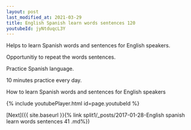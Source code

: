 ```yaml
---
layout: post
last_modified_at: 2021-03-29
title: English Spanish learn words sentences 120 
youtubeId: jyNtduqcL3Y
---
```

 
 
Helps to learn Spanish words and sentences for English speakers.

Opportunitiy to repeat the words sentences. 

Practice Spanish language. 
 
10 minutes practice every day. 
 
How to learn Spanish words and sentences for English speakers 
 
{% include youtubePlayer.html id=page.youtubeId %}
 
 
[Next]({{ site.baseurl }}{% link  split1/_posts/2017-01-28-English spanish learn words sentences 41 .md%})
 
